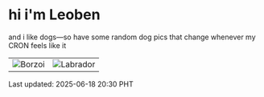 # hi i'm Leoben

and i like dogs—so have some random dog pics that change whenever my CRON feels like it

|  |  |
|--------|----------|
| ![Borzoi](https://random-dog-vercel.vercel.app/api/random-borzoi?v=1750249806) | ![Labrador](https://random-dog-vercel.vercel.app/api/random-labrador?v=1750249806) |

Last updated: 2025-06-18 20:30 PHT
